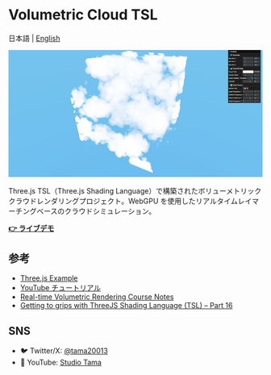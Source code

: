 # Volumetric Cloud TSL

日本語 | [English](./README.md)

[![Volumetric Cloud TSL デモ](./public/thumbnail.jpg)](https://shuya-tamaru.github.io/volumetric_cloud_tsl/)

Three.js TSL（Three.js Shading Language）で構築されたボリューメトリッククラウドレンダリングプロジェクト。WebGPU を使用したリアルタイムレイマーチングベースのクラウドシミュレーション。

**[👉 ライブデモ](https://shuya-tamaru.github.io/volumetric_cloud_tsl/)**

## 参考

- [Three.js Example](https://threejs.org/examples/?q=cloud#webgpu_volume_cloud)
- [YouTube チュートリアル](https://youtu.be/4QOcCGI6xOU?si=dhDji0EVlS9JZdu9)
- [Real-time Volumetric Rendering Course Notes](https://patapom.com/topics/Revision2013/Revision%202013%20-%20Real-time%20Volumetric%20Rendering%20Course%20Notes.pdf)
- [Getting to grips with ThreeJS Shading Language (TSL) – Part 16](https://niklever.com/tutorials/getting-to-grips-with-threejs-shading-language-tsl-16/)

## SNS

- 🐦 Twitter/X: [@tama20013](https://x.com/tama20013)
- 🎥 YouTube: [Studio Tama](https://www.youtube.com/@studioTama)
